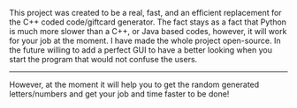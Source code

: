This project was created to be a real, fast, and an efficient replacement for the C++ coded code/giftcard generator.
The fact stays as a fact that Python is much more slower than a C++, or Java based codes, however, it will work for your job at the moment.
I have made the whole project open-source.
In the future willing to add a perfect GUI to have a better looking when you start the program that would not confuse the users.
*******************************************************************************************************************************************
However, at the moment it will help you to get the random generated letters/numbers and get your job and time faster to be done!
